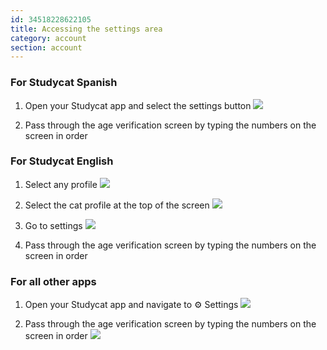 ```yaml
---
id: 34518228622105
title: Accessing the settings area
category: account
section: account
---
```

### For Studycat Spanish

1. Open your Studycat app and select the settings button
![](https://help.studycat.com/hc/article_attachments/34518228606873)

2. Pass through the age verification screen by typing the numbers on the screen in order

### For Studycat English

1. Select any profile
![](https://help.studycat.com/hc/article_attachments/34518228607769)

2. Select the cat profile at the top of the screen
![](https://help.studycat.com/hc/article_attachments/34518215417241)

3. Go to settings
![](https://help.studycat.com/hc/article_attachments/34518215418265)

4. Pass through the age verification screen by typing the numbers on the screen in order

### For all other apps

1. Open your Studycat app and navigate to ⚙️ Settings
![](https://help.studycat.com/hc/article_attachments/34518228611353)

2. Pass through the age verification screen by typing the numbers on the screen in order
![](https://help.studycat.com/hc/article_attachments/34518215421977)